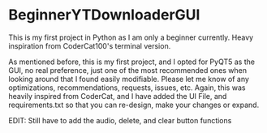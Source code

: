 # BeginnerYTDownloaderGUI
This is my first project in Python as I am only a beginner currently. Heavy inspiration from CoderCat100's terminal version.


As mentioned before, this is my first project, and I opted for PyQT5 as the GUI, no real preference, just one of the most recommended ones when looking around that I found easily modifiable. Please let me know of any optimizations, recommendations, requests, issues, etc. Again, this was heavily inspired from CoderCat, and I have added the UI File, and requirements.txt so that you can re-design, make your changes or expand.    


EDIT: Still have to add the audio, delete, and clear button functions